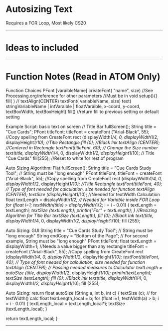 # Autosizing Text
Requires a FOR Loop, Most likely CS20



---

# Ideas to included

---

# Function Notes (Read in ATOM Only)


Function Choices
PFont [varaibleName]
createFont( "name", size) //See Processing.org/reference for other parameters
  //Must be in void setup(){}
fill( ) //
textAlign(CENTER)
textFont( variableName, size)
text( stringVariableName | intVaraible | floatVaraible, x-coord, y-coord, textBoxWidth, textBoxHeight)
fill() //return fill to previous setting or default setting

Example Script: basic text on screen
// Title Bar
fullScreen();
String title = "Cue Cards";
PFont titleFont;
titleFont = createFont ("Arial-Black", 55); //Copy spelling from CreateFont
rect (displayWidth*1/4, 0, displayWidth*1/2, displayHeight*1/10); //Title Rectangle
fill (0); //Black Ink
textAlign (CENTER); //Centered in Rectangle
textFont(titleFont, 60); // Change the Size number
text(title, displayWidth*1/4, 0, displayWidth*1/2, displayHeight*1/10); // Title "Cue Cards"
fill(255); //Reset to white for rest of program

Auto Sizing Algorithm: Flat
fullScreen();
String title = "Cue Cards Study Tool"; //  String must be "long enough"
PFont titleFont;
titleFont = createFont ("Arial-Black", 55); //Copy spelling from CreateFont
rect (displayWidth*1/4, 0, displayWidth*1/2, displayHeight*1/10); //Title Rectangle
textFont(titleFont, 40); // Type of font needed for calculation, size needed for function
textAlign (CENTER);
textSize (displayHeight*1/10); //Needed for textWidth Calculation
float textLength = displayWidth*1/2; // Needed for Variable inside FOR Loop
for (float i=1; textWidth(title) > displayWidth*1/2; i = i - 0.01) {
  textLength = textLength*i;
  textSize (textLength);
  println("For" + textLength);
} //Resizing Algorithm for Title Bar
textSize (textLength);
fill (0); //Black Ink
text(title, displayWidth*1/4, 0, displayWidth*1/2, displayHeight*1/10);
fill (255);

Auto Sizing: GUI
String title = "Cue Cards Study Tool"; //  String must be "long enough"
String endCopy = "Bottom of the Page"; //  For second example, String must be "long enough"
PFont titleFont;
float textLength = displayWidth+1; //Needs a value bigger than any rectangle
titleFont = createFont ("Arial-Black", 55); //Copy spelling from CreateFont
rect (displayWidth*1/4, 0, displayWidth*1/2, displayHeight*1/10);
textFont(titleFont, 40); // Type of font needed for calculation, size needed for function
textAlign (CENTER);
// Passing needed measures to Calculator
textLength = autoSize (title, displayWidth*1/2, displayHeight*1/10);
println(textLength);
textSize (textLength);
fill (0); //Black Ink
text(title, displayWidth*1/4, 0, displayWidth*1/2, displayHeight*1/10);
fill (255);

Auto Sizing: return
float autoSize (String a, int b, int c) {
  textSize (c); // for textWidth() calc
  float textLength_local = b;
    for (float i=1; textWidth(a) > b; i = i - 0.01) {
    textLength_local = textLength_local*i;
    textSize (textLength_local);
  }

  return textLength_local;
}

---
